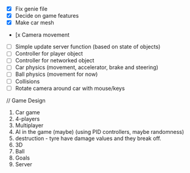 - [x] Fix genie file
- [x] Decide on game features
- [x] Make car mesh
- [x Camera movement
- [ ] Simple update server function (based on state of objects)
- [ ] Controller for player object
- [ ] Controller for networked object
- [ ] Car physics (movement, accelerator, brake and steering)
- [ ] Ball physics (movement for now)
- [ ] Collisions
- [ ] Rotate camera around car with mouse/keys

// Game Design

1. Car game
2. 4-players
3. Multiplayer
4. AI in the game (maybe) (using PID controllers, maybe randomness)
5. destruction - tyre have damage values and they break off.
6. 3D
7. Ball
8. Goals
9. Server

